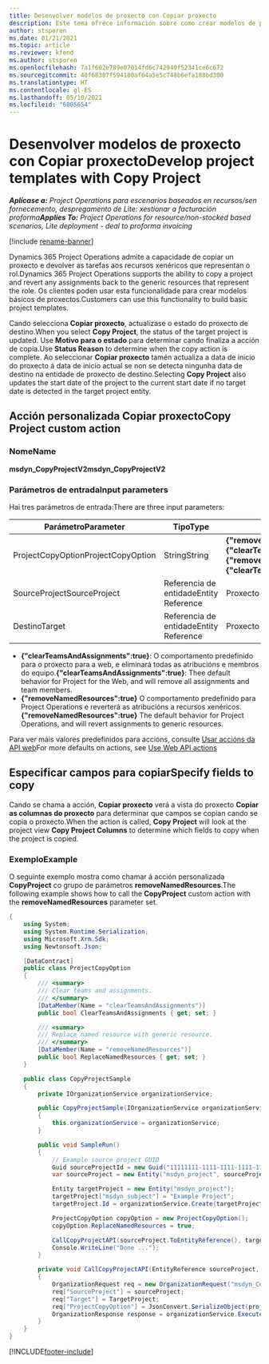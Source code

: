 ```yaml
---
title: Desenvolver modelos de proxecto con Copiar proxecto
description: Este tema ofrece información sobre como crear modelos de proxecto usando a acción personalizada Copiar proxecto.
author: stsporen
ms.date: 01/21/2021
ms.topic: article
ms.reviewer: kfend
ms.author: stsporen
ms.openlocfilehash: 7a1f602e789e07014fd6c742940f52341ce6c672
ms.sourcegitcommit: 40f68387f594180af64a5e5c748b6efa188bd300
ms.translationtype: HT
ms.contentlocale: gl-ES
ms.lasthandoff: 05/10/2021
ms.locfileid: "6005654"
---
```

# <a name="develop-project-templates-with-copy-project"></a><span data-ttu-id="8f157-103">Desenvolver modelos de proxecto con Copiar proxecto</span><span class="sxs-lookup"><span data-stu-id="8f157-103">Develop project templates with Copy Project</span></span>

<span data-ttu-id="8f157-104">_**Aplícase a:** Project Operations para escenarios baseados en recursos/sen fornecemento, despregamento de Lite: xestionar a facturación proforma_</span><span class="sxs-lookup"><span data-stu-id="8f157-104">_**Applies To:** Project Operations for resource/non-stocked based scenarios, Lite deployment - deal to proforma invoicing_</span></span>

[!include [rename-banner](~/includes/cc-data-platform-banner.md)]

<span data-ttu-id="8f157-105">Dynamics 365 Project Operations admite a capacidade de copiar un proxecto e devolver as tarefas aos recursos xenéricos que representan o rol.</span><span class="sxs-lookup"><span data-stu-id="8f157-105">Dynamics 365 Project Operations supports the ability to copy a project and revert any assignments back to the generic resources that represent the role.</span></span> <span data-ttu-id="8f157-106">Os clientes poden usar esta funcionalidade para crear modelos básicos de proxectos.</span><span class="sxs-lookup"><span data-stu-id="8f157-106">Customers can use this functionality to build basic project templates.</span></span>

<span data-ttu-id="8f157-107">Cando selecciona **Copiar proxecto**, actualízase o estado do proxecto de destino.</span><span class="sxs-lookup"><span data-stu-id="8f157-107">When you select **Copy Project**, the status of the target project is updated.</span></span> <span data-ttu-id="8f157-108">Use **Motivo para o estado** para determinar cando finaliza a acción de copia.</span><span class="sxs-lookup"><span data-stu-id="8f157-108">Use **Status Reason** to determine when the copy action is complete.</span></span> <span data-ttu-id="8f157-109">Ao seleccionar **Copiar proxecto** tamén actualiza a data de inicio do proxecto á data de inicio actual se non se detecta ningunha data de destino na entidade de proxecto de destino.</span><span class="sxs-lookup"><span data-stu-id="8f157-109">Selecting **Copy Project** also updates the start date of the project to the current start date if no target date is detected in the target project entity.</span></span>

## <a name="copy-project-custom-action"></a><span data-ttu-id="8f157-110">Acción personalizada Copiar proxecto</span><span class="sxs-lookup"><span data-stu-id="8f157-110">Copy Project custom action</span></span> 

### <a name="name"></a><span data-ttu-id="8f157-111">Nome</span><span class="sxs-lookup"><span data-stu-id="8f157-111">Name</span></span> 

<span data-ttu-id="8f157-112">**msdyn_CopyProjectV2**</span><span class="sxs-lookup"><span data-stu-id="8f157-112">**msdyn_CopyProjectV2**</span></span>

### <a name="input-parameters"></a><span data-ttu-id="8f157-113">Parámetros de entrada</span><span class="sxs-lookup"><span data-stu-id="8f157-113">Input parameters</span></span>
<span data-ttu-id="8f157-114">Hai tres parámetros de entrada:</span><span class="sxs-lookup"><span data-stu-id="8f157-114">There are three input parameters:</span></span>

| <span data-ttu-id="8f157-115">Parámetro</span><span class="sxs-lookup"><span data-stu-id="8f157-115">Parameter</span></span>          | <span data-ttu-id="8f157-116">Tipo</span><span class="sxs-lookup"><span data-stu-id="8f157-116">Type</span></span>   | <span data-ttu-id="8f157-117">Valores</span><span class="sxs-lookup"><span data-stu-id="8f157-117">Values</span></span>                                                   | 
|--------------------|--------|----------------------------------------------------------|
| <span data-ttu-id="8f157-118">ProjectCopyOption</span><span class="sxs-lookup"><span data-stu-id="8f157-118">ProjectCopyOption</span></span>  | <span data-ttu-id="8f157-119">String</span><span class="sxs-lookup"><span data-stu-id="8f157-119">String</span></span> | <span data-ttu-id="8f157-120">**{"removeNamedResources":true}** ou **{"clearTeamsAndAssignments":true}**</span><span class="sxs-lookup"><span data-stu-id="8f157-120">**{"removeNamedResources":true}** or **{"clearTeamsAndAssignments":true}**</span></span> |
| <span data-ttu-id="8f157-121">SourceProject</span><span class="sxs-lookup"><span data-stu-id="8f157-121">SourceProject</span></span>      | <span data-ttu-id="8f157-122">Referencia de entidade</span><span class="sxs-lookup"><span data-stu-id="8f157-122">Entity Reference</span></span> | <span data-ttu-id="8f157-123">Proxecto de orixe</span><span class="sxs-lookup"><span data-stu-id="8f157-123">Source Project</span></span> |
| <span data-ttu-id="8f157-124">Destino</span><span class="sxs-lookup"><span data-stu-id="8f157-124">Target</span></span>             | <span data-ttu-id="8f157-125">Referencia de entidade</span><span class="sxs-lookup"><span data-stu-id="8f157-125">Entity Reference</span></span> | <span data-ttu-id="8f157-126">Proxecto de destino</span><span class="sxs-lookup"><span data-stu-id="8f157-126">Target Project</span></span> |


- <span data-ttu-id="8f157-127">**{"clearTeamsAndAssignments":true}**: O comportamento predefinido para o proxecto para a web, e eliminará todas as atribucións e membros do equipo.</span><span class="sxs-lookup"><span data-stu-id="8f157-127">**{"clearTeamsAndAssignments":true}**: Thee default behavior for Project for the Web, and will remove all assignments and team members.</span></span>
- <span data-ttu-id="8f157-128">**{"removeNamedResources":true}** O comportamento predefinido para Project Operations e reverterá as atribucións a recursos xenéricos.</span><span class="sxs-lookup"><span data-stu-id="8f157-128">**{"removeNamedResources":true}** The default behavior for Project Operations, and will revert assignments to generic resources.</span></span>

<span data-ttu-id="8f157-129">Para ver máis valores predefinidos para accións, consulte [Usar accións da API web](/powerapps/developer/common-data-service/webapi/use-web-api-actions)</span><span class="sxs-lookup"><span data-stu-id="8f157-129">For more defaults on actions, see [Use Web API actions](/powerapps/developer/common-data-service/webapi/use-web-api-actions)</span></span>

## <a name="specify-fields-to-copy"></a><span data-ttu-id="8f157-130">Especificar campos para copiar</span><span class="sxs-lookup"><span data-stu-id="8f157-130">Specify fields to copy</span></span> 
<span data-ttu-id="8f157-131">Cando se chama a acción, **Copiar proxecto** verá a vista do proxecto **Copiar as columnas do proxecto** para determinar que campos se copian cando se copia o proxecto.</span><span class="sxs-lookup"><span data-stu-id="8f157-131">When the action is called, **Copy Project** will look at the project view **Copy Project Columns** to determine which fields to copy when the project is copied.</span></span>


### <a name="example"></a><span data-ttu-id="8f157-132">Exemplo</span><span class="sxs-lookup"><span data-stu-id="8f157-132">Example</span></span>
<span data-ttu-id="8f157-133">O seguinte exemplo mostra como chamar á acción personalizada **CopyProject** co grupo de parámetros **removeNamedResources**.</span><span class="sxs-lookup"><span data-stu-id="8f157-133">The following example shows how to call the **CopyProject** custom action with the **removeNamedResources** parameter set.</span></span>
```C#
{
    using System;
    using System.Runtime.Serialization;
    using Microsoft.Xrm.Sdk;
    using Newtonsoft.Json;

    [DataContract]
    public class ProjectCopyOption
    {
        /// <summary>
        /// Clear teams and assignments.
        /// </summary>
        [DataMember(Name = "clearTeamsAndAssignments")]
        public bool ClearTeamsAndAssignments { get; set; }

        /// <summary>
        /// Replace named resource with generic resource.
        /// </summary>
        [DataMember(Name = "removeNamedResources")]
        public bool ReplaceNamedResources { get; set; }
    }

    public class CopyProjectSample
    {
        private IOrganizationService organizationService;

        public CopyProjectSample(IOrganizationService organizationService)
        {
            this.organizationService = organizationService;
        }

        public void SampleRun()
        {
            // Example source project GUID
            Guid sourceProjectId = new Guid("11111111-1111-1111-1111-111111111111");
            var sourceProject = new Entity("msdyn_project", sourceProjectId);

            Entity targetProject = new Entity("msdyn_project");
            targetProject["msdyn_subject"] = "Example Project";
            targetProject.Id = organizationService.Create(targetProject);

            ProjectCopyOption copyOption = new ProjectCopyOption();
            copyOption.ReplaceNamedResources = true;

            CallCopyProjectAPI(sourceProject.ToEntityReference(), targetProject.ToEntityReference(), copyOption);
            Console.WriteLine("Done ...");
        }

        private void CallCopyProjectAPI(EntityReference sourceProject, EntityReference TargetProject, ProjectCopyOption projectCopyOption)
        {
            OrganizationRequest req = new OrganizationRequest("msdyn_CopyProjectV2");
            req["SourceProject"] = sourceProject;
            req["Target"] = TargetProject;
            req["ProjectCopyOption"] = JsonConvert.SerializeObject(projectCopyOption);
            OrganizationResponse response = organizationService.Execute(req);
        }
    }
}
```


[!INCLUDE[footer-include](../includes/footer-banner.md)]